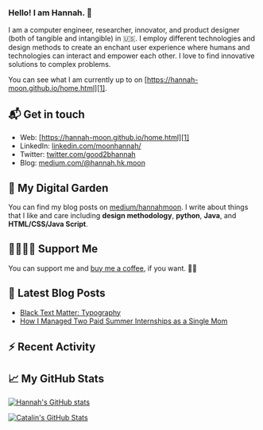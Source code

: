 ### Hello! I am Hannah. 👋

<!--
**Hannah-Moon/Hannah-Moon** is a ✨ _special_ ✨ repository because its `README.md` (this file) appears on your GitHub profile.

Here are some ideas to get you started:

- 🔭 I’m currently working on ...
- 🌱 I’m currently learning ...
- 👯 I’m looking to collaborate on ...
- 🤔 I’m looking for help with ...
- 💬 Ask me about ...
- 📫 How to reach me: ...
- 😄 Pronouns: ...
- ⚡ Fun fact: ...
-->





I am a computer engineer, researcher, innovator, and product designer (both of tangible and intangible) in 🇺🇸. I employ different technologies and design methods to create an enchant user experience where humans and technologies can interact and empower each other. I love to find innovative solutions to complex problems.

You can see what I am currently up to on [https://hannah-moon.github.io/home.html][1].

## 📬 Get in touch

- Web: [https://hannah-moon.github.io/home.html][1]
- LinkedIn: [linkedin.com/moonhannah/][2]
- Twitter: [twitter.com/good2bhannah][3]
- Blog: [medium.com/@hannah.hk.moon][4]


## 🌳 My Digital Garden

You can find my blog posts on [medium/hannahmoon][4]. I write about things that I like and care including **design methodology**, **python**, **Java**, and
**HTML/CSS/Java Script**. 

## 🤜🏻🤛🏻 Support Me

You can support me and [buy me a coffee][5], if you want. 🙏🏻

## 📕 Latest Blog Posts

<!-- BLOG-POST-LIST:START -->
- [Black Text Matter: Typography](https://medium.com/@hannah.hk.moon/black-text-matter-typography-ac3747506825)
- [How I Managed Two Paid Summer Internships as a Single Mom](https://medium.com/@hannah.hk.moon/how-i-managed-two-paid-summer-internships-as-a-single-mom-7b644ce4e45a)

<!-- BLOG-POST-LIST:END -->

## :zap: Recent Activity

<!--START_SECTION:activity-->

<!--END_SECTION:activity-->

## &#x1f4c8; My GitHub Stats

<a href="https://github.com/Hannah-Moon">
<!--   <img align="center" src="https://github-readme-stats.vercel.app/api/top-langs/?username=natterstefan&hide=java,html&title_color=ffffff&text_color=c9cacc&icon_color=2bbc8a&bg_color=1d1f21"/> -->

  ![Hannah's GitHub stats](https://github-readme-stats.vercel.app/api?username=hannah-moon&show_icons=true&theme=radical)
</a>

<a href="https://github.com/Hannah-Moon">
  <img align="center" src="https://github-readme-stats.vercel.app/api?username=Hannah-Moon&show_icons=true&line_height=27&count_private=true&title_color=ffffff&text_color=c9cacc&icon_color=2bbc8a&bg_color=1d1f21" alt="Catalin's GitHub Stats" />
</a>

[1]: https://hannah-moon.github.io/
[2]: https://www.linkedin.com/in/moonhannah/
[3]: https://www.twitter.com/good2bhannah
[4]: https://medium.com/@hannah.hk.moon/
[5]: https://www.buymeacoffee.com/good2bhannah
